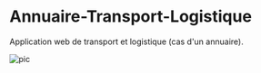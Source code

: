 # Annuaire-Transport-Logistique
 Application web de transport et logistique (cas d'un annuaire).
 
![pic](https://user-images.githubusercontent.com/79170942/146992430-4d8cbb35-6326-400c-abd7-a76fd5b706ae.jpg)

